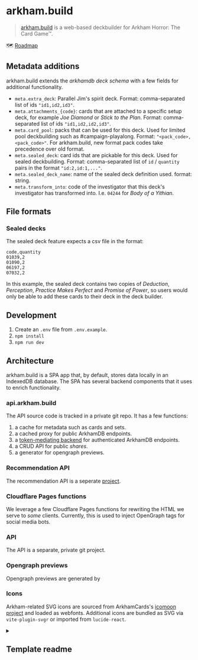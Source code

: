 # arkham.build

> [arkham.build](https://arkham.build) is a web-based deckbuilder for Arkham Horror: The Card Game™.

🗺️ [Roadmap](https://github.com/users/fspoettel/projects/5)

## Metadata additions

arkham.build extends the _arkhamdb deck schema_ with a few fields for additional functionality.

- `meta.extra_deck`: Parallel Jim's spirit deck. Format: comma-separated list of ids `"id1,id2,id3"`.
- `meta.attachments_{code}`: cards that are attached to a specific setup deck, for example _Joe Diamond_ or _Stick to the Plan_. Format: comma-separated list of ids `"id1,id2,id2,id3"`.
- `meta.card_pool`: packs that can be used for this deck. Used for limited pool deckbuilding such as #campaign-playalong. Format: `"<pack_code>,<pack_code>"`. For arkham.build, new format pack codes take precedence over old format.
- `meta.sealed_deck`: card ids that are pickable for this deck. Used for sealed deckbuilding. Format: comma-separated list of `id` / `quantity` pairs in the format `"id:2,id:1,..."`.
- `meta.sealed_deck_name`: name of the sealed deck definition used. format: string.
- `meta.transform_into`: code of the investigator that this deck's investigator has transformed into. I.e. `04244` for _Body of a Yithian_.

## File formats

### Sealed decks

The sealed deck feature expects a csv file in the format:

```csv
code,quantity
01039,2
01090,2
06197,2
07032,2
```

In this example, the sealed deck contains two copies of _Deduction_, _Perception_, _Practice Makes Perfect_ and _Promise of Power_, so users would only be able to add these cards to their deck in the deck builder.

## Development

1. Create an `.env` file from `.env.example`.
2. `npm install`
3. `npm run dev`

## Architecture

arkham.build is a SPA app that, by default, stores data locally in an IndexedDB database. The SPA has several backend components that it uses to enrich functionality.

### api.arkham.build

The API source code is tracked in a private git repo. It has a few functions:

1. a cache for metadata  such as cards and sets.
2. a cached proxy for public ArkhamDB endpoints.
3. a [token-mediating backend](https://datatracker.ietf.org/doc/html/draft-ietf-oauth-browser-based-apps#name-token-mediating-backend) for authenticated ArkhamDB endpoints.
4. a CRUD API for public _shares_.
5. a generator for opengraph previews.

### Recommendation API

The recommendation API is a seperate [project](https://github.com/TartanLlama/arkham-rec-provider/).

### Cloudflare Pages functions

We leverage a few Cloudflare Pages functions for rewriting the HTML we serve to _some_ clients. Currently, this is used to inject OpenGraph tags for social media bots.

### API

The API is a separate, private git project.

### Opengraph previews

Opengraph previews are generated by 


### Icons

Arkham-related SVG icons are sourced from ArkhamCards's [icomoon project](https://github.com/zzorba/ArkhamCards/blob/master/assets/icomoon/project.json) and loaded as webfonts. Additional icons are bundled as SVG via `vite-plugin-svgr` or imported from `lucide-react`.

<details>
  <summary><h2>Template readme</h2></summary>

# vite-react-ts-template

> extended version of [vite](https://vitejs.dev/)'s official `react-ts` template.

additional features:

- [biome](https://biomejs.dev/) for linting and code formatting.
- [lefthook](https://github.com/evilmartians/lefthook) for pre-commit checks.
- [vitest](https://vitest.dev/) for unit testing.
- [playwright](https://playwright.dev/) for end-to-end testing.
- [github actions](https://github.com/features/actions) for continuous integration.
- [browserslist](https://github.com/browserslist/browserslist) + [autoprefixer](https://github.com/postcss/autoprefixer).

## Install

```sh
# install dependencies.
npm i
```

## Develop

```sh
npm run dev
```

## Build

```sh
npm run build
```

## Test

```sh
npm test

# run vitest in watch mode.
npm run test:watch

# collect coverage.
npm run test:coverage
```

## Lint

```sh
npm run lint
```

## Format

```sh
npm run fmt
```

Prettier will be run automatically on commit via [lint-staged](https://github.com/okonet/lint-staged).

## Preview

Serves the content of `./dist` over a local http server.

```sh
npm run preview
```

</details>
